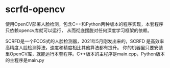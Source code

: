 # scrfd-opencv
使用OpenCV部署人脸检测，包含C++和Python两种版本的程序实现，本套程序只依赖opencv库就可以运行， 从而彻底摆脱对任何深度学习框架的依赖。

SCRFD是一个FCOS式的人脸检测器，2021年5月刚发出来的，SCRFD 是高效率高精度人脸检测算法，速度和精度相比其他算法都有提升。
你的机器里只要安装里OpenCV库，就能运行本套程序。C++版本的主程序是main.cpp，Python版本的主程序是main.py
